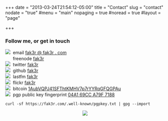 +++
date = "2013-03-24T21:54:12-05:00"
title = "Contact"
slug = "contact"
nodate = "true"
#menu = "main"
nopaging = true
#noread = true
#layout = "page"

+++

<h3>Follow me, or get in touch</h3>
<img src="/contact/email.jpg" border="0">&nbsp;&nbsp;email <a href="http://fak3r.com">fak3r @ fak3r . com</a><br />
<img src="/contact/freenode.png" border="0" height="16" width="16">&nbsp;&nbsp;freenode <a href="https://www.freenode.net/">fak3r</a><br />
<img src="/contact/twitter.bmp" border="0">&nbsp;&nbsp;twitter <a href="https://twitter.com/fak3r" alt="Twitter" title="Twitter">fak3r</a><br />
<!--<img src="/contact/telegram.bmp" border="0" height="16" width="16">&nbsp;&nbsp;telegram <a href="https://telegram.me/fak3r" alt="telegram" title="telegram">fak3r</a><br />-->
<img src="/contact/github.png" border="0">&nbsp;&nbsp;github <a href="https://github.com/philcryer/" alt="github" title="github">fak3r</a><br />
<img src="/contact/lastfm.bmp" border="0">&nbsp;&nbsp;lastfm <a href="http://www.last.fm/user/fak3r" alt="LastFM" title="LastFM">fak3r</a><br />
<img src="/contact/flickr.png" border="0">&nbsp;&nbsp;flickr <a href="https://secure.flickr.com/photos/fak3r/sets/" alt="Flickr" title="Flickr">fak3r</a><br />
<!--<img src="/contact/lanyrd.bmp" border="0">&nbsp;&nbsp;lanyrd <a href="https://lanyrd.com/profile/fak3r/" alt="Lanyrd" title="Lanyrd">fak3r</a><br />-->
<img src="/contact/bitcoin.png" border="0">&nbsp;&nbsp;bitcoin <a href="https://blockchain.info/address/1AubVQPJ41SFThtKMHV7p7rYYRqGFQGPAu">1AubVQPJ41SFThtKMHV7p7rYYRqGFQGPAu</a><br />
<img src="/contact/pgp.gif" border="0">&nbsp;&nbsp;pgp public key fingerprint <a href="https://keybase.io/fak3r/key.asc">04A1 69CC A79F 7188</a><br />

`curl -sf https://fak3r.com/.well-known/pgpkey.txt | gpg --import`

<div align="center"><img src="/contact/Sigur_Ros-logo.png" border="0"></div>
